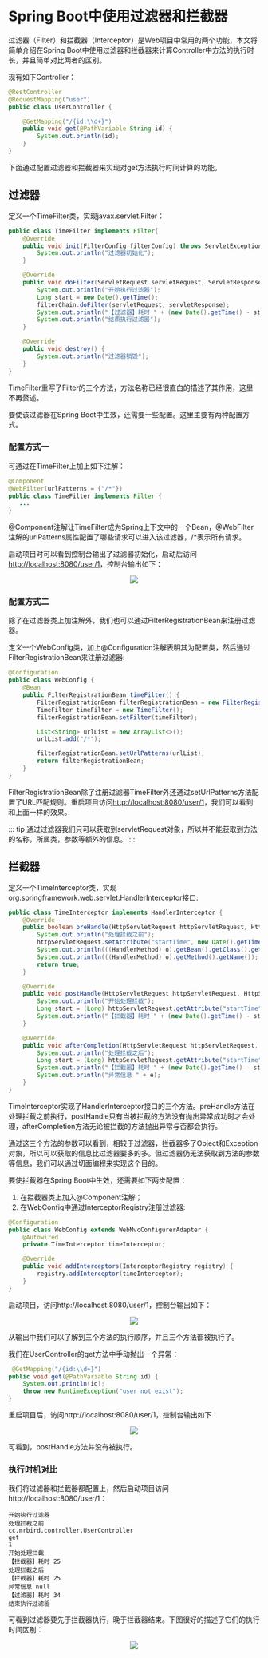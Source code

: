 # Spring Boot中使用过滤器和拦截器
过滤器（Filter）和拦截器（Interceptor）是Web项目中常用的两个功能，本文将简单介绍在Spring Boot中使用过滤器和拦截器来计算Controller中方法的执行时长，并且简单对比两者的区别。

现有如下Controller：
```java
@RestController
@RequestMapping("user")
public class UserController {

    @GetMapping("/{id:\\d+}")
    public void get(@PathVariable String id) {
        System.out.println(id);
    }
}
```
下面通过配置过滤器和拦截器来实现对get方法执行时间计算的功能。

## 过滤器
定义一个TimeFilter类，实现javax.servlet.Filter：
```java
public class TimeFilter implements Filter{
    @Override
    public void init(FilterConfig filterConfig) throws ServletException {
        System.out.println("过滤器初始化");
    }

    @Override
    public void doFilter(ServletRequest servletRequest, ServletResponse servletResponse, FilterChain filterChain) throws IOException, ServletException {
        System.out.println("开始执行过滤器");
        Long start = new Date().getTime();
        filterChain.doFilter(servletRequest, servletResponse);
        System.out.println("【过滤器】耗时 " + (new Date().getTime() - start));
        System.out.println("结束执行过滤器");
    }

    @Override
    public void destroy() {
        System.out.println("过滤器销毁");
    }
}
```
TimeFilter重写了Filter的三个方法，方法名称已经很直白的描述了其作用，这里不再赘述。

要使该过滤器在Spring Boot中生效，还需要一些配置。这里主要有两种配置方式。

### 配置方式一
可通过在TimeFilter上加上如下注解：
```java
@Component
@WebFilter(urlPatterns = {"/*"})
public class TimeFilter implements Filter {
   ...
}
```
@Component注解让TimeFilter成为Spring上下文中的一个Bean，@WebFilter注解的urlPatterns属性配置了哪些请求可以进入该过滤器，/*表示所有请求。

启动项目时可以看到控制台输出了过滤器初始化，启动后访问[http://localhost:8080/user/1](http://localhost:8080/user/1)，控制台输出如下：

<div align="center">
<img src="http://ww1.sinaimg.cn/large/007Rnr4ngy1gc1yr35y7uj306y040q2t.jpg">
</div>

### 配置方式二
除了在过滤器类上加注解外，我们也可以通过FilterRegistrationBean来注册过滤器。

定义一个WebConfig类，加上@Configuration注解表明其为配置类，然后通过FilterRegistrationBean来注册过滤器:

```java
@Configuration
public class WebConfig {
    @Bean
    public FilterRegistrationBean timeFilter() {
        FilterRegistrationBean filterRegistrationBean = new FilterRegistrationBean();
        TimeFilter timeFilter = new TimeFilter();
        filterRegistrationBean.setFilter(timeFilter);

        List<String> urlList = new ArrayList<>();
        urlList.add("/*");

        filterRegistrationBean.setUrlPatterns(urlList);
        return filterRegistrationBean;
    }
}
```

FilterRegistrationBean除了注册过滤器TimeFilter外还通过setUrlPatterns方法配置了URL匹配规则。重启项目访问[http://localhost:8080/user/1](http://localhost:8080/user/1)，我们可以看到和上面一样的效果。

::: tip 
通过过滤器我们只可以获取到servletRequest对象，所以并不能获取到方法的名称，所属类，参数等额外的信息。
:::

## 拦截器
定义一个TimeInterceptor类，实现org.springframework.web.servlet.HandlerInterceptor接口:
```java
public class TimeInterceptor implements HandlerInterceptor {
    @Override
    public boolean preHandle(HttpServletRequest httpServletRequest, HttpServletResponse httpServletResponse, Object o) throws Exception {
        System.out.println("处理拦截之前");
        httpServletRequest.setAttribute("startTime", new Date().getTime());
        System.out.println(((HandlerMethod) o).getBean().getClass().getName());
        System.out.println(((HandlerMethod) o).getMethod().getName());
        return true;
    }

    @Override
    public void postHandle(HttpServletRequest httpServletRequest, HttpServletResponse httpServletResponse, Object o, ModelAndView modelAndView) throws Exception {
        System.out.println("开始处理拦截");
        Long start = (Long) httpServletRequest.getAttribute("startTime");
        System.out.println("【拦截器】耗时 " + (new Date().getTime() - start));
    }

    @Override
    public void afterCompletion(HttpServletRequest httpServletRequest, HttpServletResponse httpServletResponse, Object o, Exception e) throws Exception {
        System.out.println("处理拦截之后");
        Long start = (Long) httpServletRequest.getAttribute("startTime");
        System.out.println("【拦截器】耗时 " + (new Date().getTime() - start));
        System.out.println("异常信息 " + e);
    }
}
```
TimeInterceptor实现了HandlerInterceptor接口的三个方法。preHandle方法在处理拦截之前执行，postHandle只有当被拦截的方法没有抛出异常成功时才会处理，afterCompletion方法无论被拦截的方法抛出异常与否都会执行。

通过这三个方法的参数可以看到，相较于过滤器，拦截器多了Object和Exception对象，所以可以获取的信息比过滤器要多的多。但过滤器仍无法获取到方法的参数等信息，我们可以通过切面编程来实现这个目的。

要使拦截器在Spring Boot中生效，还需要如下两步配置：
1. 在拦截器类上加入@Component注解；
2. 在WebConfig中通过InterceptorRegistry注册过滤器:

```java
@Configuration
public class WebConfig extends WebMvcConfigurerAdapter {
    @Autowired
    private TimeInterceptor timeInterceptor;

    @Override
    public void addInterceptors(InterceptorRegistry registry) {
        registry.addInterceptor(timeInterceptor);
    }
}
```

启动项目，访问http://localhost:8080/user/1，控制台输出如下：

<div align="center">
<img src="http://ww1.sinaimg.cn/large/007Rnr4ngy1gc1zwpi6vlj30dm0aqglu.jpg">
</div>

从输出中我们可以了解到三个方法的执行顺序，并且三个方法都被执行了。

我们在UserController的get方法中手动抛出一个异常：

```java
 @GetMapping("/{id:\\d+}")
public void get(@PathVariable String id) {
    System.out.println(id);
    throw new RuntimeException("user not exist");
}
```
重启项目后，访问http://localhost:8080/user/1，控制台输出如下：

<div align="center">
<img src="http://ww1.sinaimg.cn/large/007Rnr4ngy1gc205infj8j30i7071dfx.jpg">
</div>

可看到，postHandle方法并没有被执行。

### 执行时机对比
我们将过滤器和拦截器都配置上，然后启动项目访问http://localhost:8080/user/1：

```
开始执行过滤器
处理拦截之前
cc.mrbird.controller.UserController
get
1
开始处理拦截
【拦截器】耗时 25
处理拦截之后
【拦截器】耗时 25
异常信息 null
【过滤器】耗时 34
结束执行过滤器
```
可看到过滤器要先于拦截器执行，晚于拦截器结束。下图很好的描述了它们的执行时间区别：
<div align="center">
<img src="http://ww1.sinaimg.cn/large/007Rnr4ngy1gc207e1mc7j30aj0agq2z.jpg">
</div>